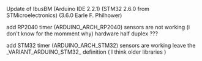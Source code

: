 Update of IbusBM (Arduino IDE 2.2.1) (STM32 2.6.0 from STMicroelectronics) (3.6.0 Earle F. Philhower)

add RP2040 timer (ARDUINO_ARCH_RP2040) sensors are not working (i don't know for the momment why) hardware half duplex ???

add STM32 timer (ARDUINO_ARCH_STM32) sensors are working 
leave the \_VARIANT_ARDUINO_STM32_ definition ( I think older libraries )

